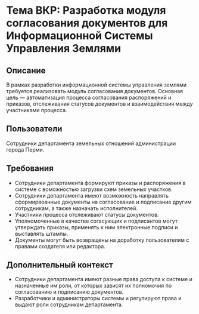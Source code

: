 # Тема ВКР: Разработка модуля согласования документов для Информационной Системы Управления Землями

## Описание
В рамках разработки информационной системы управления землями требуется реализовать модуль согласования документов. 
Основная цель — автоматизация процесса согласования распоряжений и приказов, отслеживания статусов документов и взаимодействия между участниками процесса.

## Пользователи
Сотрудники департамента земельных отношений администрации города Перми.

## Требования
- Сотрудники департамента формируют приказы и распоряжения в системе с воможностью загрузки схем земельных участков.
- Сотрудники департамента имеют возможность направлять сформирвоанные документы на согласование и подписание другим сотрудникам, а также назначать исполнителей.
- Участники процесса отслеживают статусы документов.
- Уполномоченные в качестве согасующих и подписантов могут утверждать приказы, применять к ним электронные подписи и выставлять штампы.
- Документы могут быть возвращены на доработку пользователям с правами создателя или редактора.

## Дополнительный контекст

- Сотрудники департамента имеют разные права доступа к системе и назначенные им роли, от которых зависят их полномочия по согласованию и подписанию документов.
- Разработчики и администраторы системы и регулируют права и выдают роли сотрудникам департамента.
